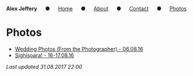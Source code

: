 **Alex Jeffery** &emsp; &#9679; &emsp; [Home](index.html) &emsp; &#9679; &emsp; [About](about.html) &emsp; &#9679; &emsp; [Contact](contact.html) &emsp; &#9679; &emsp; [Photos](photos.html)

# Photos

- [Wedding Photos (From the Photographer) - 06.08.16](https://goo.gl/photos/W7o6cdHqhQYeSfCV9)
- [Sighișoara! - 16-17.08.16](https://goo.gl/photos/JGPYNHKXsAMYNVdQ9)

_Last updated 31.08.2017 22:00_
